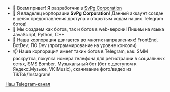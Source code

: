 - 👋 Всем привет! Я разработчик в <a href='https://t.me/svpgcorporation'>SvPg Corporation</a>
- 👀 Я владелец корпорации <b>SvPg Corporation</b>! Данный аккаунт создан в целях предоставления доступа к открытым кодам наших Telegram ботов!
- 🌱 Мы создаем как ботов, так и ботов в web-версии! Пишем на языка JavaScript, Python, C++
- 💞️ Наша корпорация двигается во многих направлениях! FrontEnd, BotDev, ПО Dev (программирование на уровне консоли)
- 📫 Наша корпорация имеет таких ботов в Telegram, как: SMM раскрутка, покупка номера телефона для регистрации в социальных сетях, SMS Bomber, Музыкальный бот (бот с доступом к Яндекс.Музыке, VK Music), скачивание фото/видео из TikTok/Instagram!

<a href='https://t.me/svpgcorporation'>Наш Telegram-канал</a>
